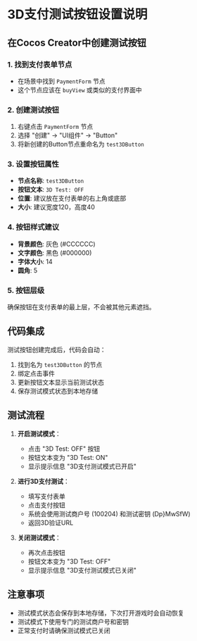 # 3D支付测试按钮设置说明

## 在Cocos Creator中创建测试按钮

### 1. 找到支付表单节点
- 在场景中找到 `PaymentForm` 节点
- 这个节点应该在 `buyView` 或类似的支付界面中

### 2. 创建测试按钮
1. 右键点击 `PaymentForm` 节点
2. 选择 "创建" -> "UI组件" -> "Button"
3. 将新创建的Button节点重命名为 `test3DButton`

### 3. 设置按钮属性
- **节点名称**: `test3DButton`
- **按钮文本**: `3D Test: OFF`
- **位置**: 建议放在支付表单的右上角或底部
- **大小**: 建议宽度120，高度40

### 4. 按钮样式建议
- **背景颜色**: 灰色 (#CCCCCC)
- **文字颜色**: 黑色 (#000000)
- **字体大小**: 14
- **圆角**: 5

### 5. 按钮层级
确保按钮在支付表单的最上层，不会被其他元素遮挡。

## 代码集成

测试按钮创建完成后，代码会自动：
1. 找到名为 `test3DButton` 的节点
2. 绑定点击事件
3. 更新按钮文本显示当前测试状态
4. 保存测试模式状态到本地存储

## 测试流程

1. **开启测试模式**：
   - 点击 "3D Test: OFF" 按钮
   - 按钮文本变为 "3D Test: ON"
   - 显示提示信息 "3D支付测试模式已开启"

2. **进行3D支付测试**：
   - 填写支付表单
   - 点击支付按钮
   - 系统会使用测试商户号 (100204) 和测试密钥 (Dp}MwSfW)
   - 返回3D验证URL

3. **关闭测试模式**：
   - 再次点击按钮
   - 按钮文本变为 "3D Test: OFF"
   - 显示提示信息 "3D支付测试模式已关闭"

## 注意事项

- 测试模式状态会保存到本地存储，下次打开游戏时会自动恢复
- 测试模式下使用专门的测试商户号和密钥
- 正常支付时请确保测试模式已关闭 